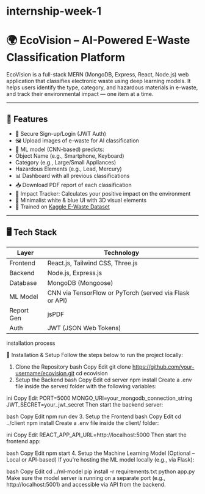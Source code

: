 # internship-week-1

# 🌍 EcoVision – AI-Powered E-Waste Classification Platform

EcoVision is a full-stack MERN (MongoDB, Express, React, Node.js) web application that classifies electronic waste using deep learning models. It helps users identify the type, category, and hazardous materials in e-waste, and track their environmental impact — one item at a time.

---

## 🚀 Features

- 🔐 Secure Sign-up/Login (JWT Auth)
- 🖼️ Upload images of e-waste for AI classification
- 🧠 ML model (CNN-based) predicts:
- Object Name (e.g., Smartphone, Keyboard)
- Category (e.g., Large/Small Appliances)
- Hazardous Elements (e.g., Lead, Mercury)
- 📊 Dashboard with all previous classifications
- 📥 Download PDF report of each classification
- 🌱 Impact Tracker: Calculates your positive impact on the environment
- 🧩 Minimalist white & blue UI with 3D visual elements
- 🧠 Trained on [Kaggle E-Waste Dataset](https://www.kaggle.com/datasets/akshat103/e-waste-image-dataset)

---

## 🖥️ Tech Stack

| Layer        | Technology                     |
|--------------|---------------------------------|
| Frontend     | React.js, Tailwind CSS, Three.js |
| Backend      | Node.js, Express.js             |
| Database     | MongoDB (Mongoose)              |
| ML Model     | CNN via TensorFlow or PyTorch (served via Flask or API) |
| Report Gen   | jsPDF                           |
| Auth         | JWT (JSON Web Tokens)           |



installation process 

🔧 Installation & Setup
Follow the steps below to run the project locally:

1. Clone the Repository
bash
Copy
Edit
git clone https://github.com/your-username/ecovision.git
cd ecovision
2. Setup the Backend
bash
Copy
Edit
cd server
npm install
Create a .env file inside the server/ folder with the following variables:

ini
Copy
Edit
PORT=5000
MONGO_URI=your_mongodb_connection_string
JWT_SECRET=your_jwt_secret
Then start the backend server:

bash
Copy
Edit
npm run dev
3. Setup the Frontend
bash
Copy
Edit
cd ../client
npm install
Create a .env file inside the client/ folder:

ini
Copy
Edit
REACT_APP_API_URL=http://localhost:5000
Then start the frontend app:

bash
Copy
Edit
npm start
4. Setup the Machine Learning Model (Optional – Local or API-based)
If you're hosting the ML model locally (e.g., via Flask):

bash
Copy
Edit
cd ../ml-model
pip install -r requirements.txt
python app.py
Make sure the model server is running on a separate port (e.g., http://localhost:5001) and accessible via API from the backend.


